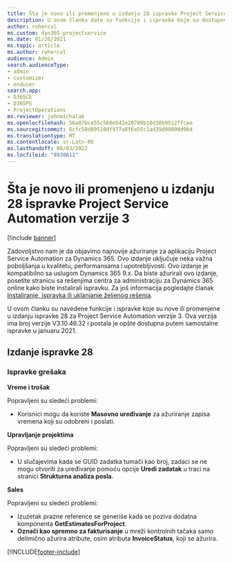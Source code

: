 ```yaml
---
title: Šta je novo ili promenjeno u izdanju 28 ispravke Project Service Automation verzije 3
description: U ovom članku date su funkcije i ispravke koje su dostupne u izdanju 28 ispravke za Project Service Automation u verziji 3.
author: ruhercul
ms.custom: dyn365-projectservice
ms.date: 01/26/2021
ms.topic: article
ms.author: ruhercul
audience: Admin
search.audienceType:
- admin
- customizer
- enduser
search.app:
- D365CE
- D365PS
- ProjectOperations
ms.reviewer: johnmichalak
ms.openlocfilehash: 56a87bce55c560e541e20709b10d38b9512ffcee
ms.sourcegitcommit: 6cfc50d89528df977a8f6a55c1ad39d99800d9b4
ms.translationtype: MT
ms.contentlocale: sr-Latn-RS
ms.lasthandoff: 06/03/2022
ms.locfileid: "8930611"
---
```

# <a name="whats-new-or-changed-in-project-service-automation-update-release-28-v3"></a>Šta je novo ili promenjeno u izdanju 28 ispravke Project Service Automation verzije 3

[!include [banner](../includes/psa-now-project-operations.md)]

Zadovoljstvo nam je da objavimo najnovije ažuriranje za aplikaciju Project Service Automation za Dynamics 365. Ovo izdanje uključuje neka važna poboljšanja u kvalitetu, performansama i upotrebljivosti. Ovo izdanje je kompatibilno sa uslugom Dynamics 365 9.x. Da biste ažurirali ovo izdanje, posetite stranicu sa rešenjima centra za administraciju za Dynamics 365 online kako biste instalirali ispravku. Za još informacija pogledajte članak [Instaliranje, ispravka ili uklanjanje željenog rešenja](/power-platform/admin/install-remove-preferred-solution).

U ovom članku su navedene funkcije i ispravke koje su nove ili promenjene u izdanju ispravke 28 za Project Service Automation verzije 3. Ova verzija ima broj verzije V3.10.46.32 i postala je opšte dostupna putem samostalne ispravke u januaru 2021.

## <a name="update-release-28"></a>Izdanje ispravke 28

### <a name="bug-fixes"></a>Ispravke grešaka

**Vreme i trošak**

Popravljeni su sledeći problemi:

- Korisnici mogu da koriste **Masovno uređivanje** za ažuriranje zapisa vremena koji su odobreni i poslati.

**Upravljanje projektima**

Popravljeni su sledeći problemi:

- U slučajevima kada se GUID zadatka tumači kao broj, zadaci se ne mogu otvoriti za uređivanje pomoću opcije **Uredi zadatak** u traci na stranici **Strukturna analiza posla**.

**Sales**

Popravljeni su sledeći problemi:

- Izuzetak prazne reference se generiše kada se poziva dodatna komponenta **GetEstimatesForProject**.
- **Označi kao spremno za fakturisanje** u mreži kontrolnih tačaka samo delimično ažurira atribute, osim atributa **InvoiceStatus**, koji se ažurira.



[!INCLUDE[footer-include](../includes/footer-banner.md)]
